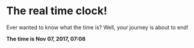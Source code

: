 # The real time clock!

Ever wanted to know what the time is? Well, your journey is about to end!

**The time is Nov 07, 2017, 07:08**